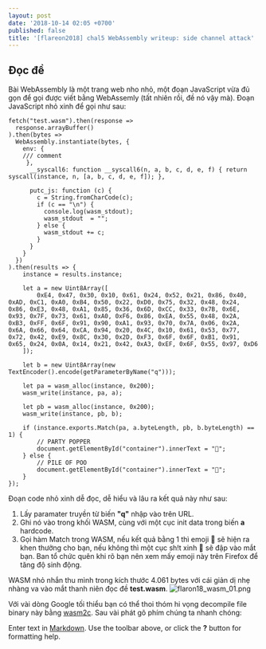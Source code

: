 ```yaml
---
layout: post
date: '2018-10-14 02:05 +0700'
published: false
title: '[flareon2018] chal5 WebAssembly writeup: side channel attack'
---
```

## Đọc đề
Bài WebAssembly là một trang web nho nhỏ, một đoạn JavaScript vừa đủ gọn để gọi được viết bằng WebAssemly (tất nhiên rồi, đề nó vậy mà). Đoạn JavaScript nhỏ xinh để gọi như sau:

~~~~
fetch("test.wasm").then(response =>
  response.arrayBuffer()
).then(bytes =>
  WebAssembly.instantiate(bytes, {
    env: {
    /// comment
     },
      __syscall6: function __syscall6(n, a, b, c, d, e, f) { return syscall(instance, n, [a, b, c, d, e, f]); },

      putc_js: function (c) {
        c = String.fromCharCode(c);
        if (c == "\n") {
          console.log(wasm_stdout);
          wasm_stdout  = "";
        } else {
          wasm_stdout += c;
        }
      }
    }
  })
).then(results => {
    instance = results.instance;

    let a = new Uint8Array([
        0xE4, 0x47, 0x30, 0x10, 0x61, 0x24, 0x52, 0x21, 0x86, 0x40, 0xAD, 0xC1, 0xA0, 0xB4, 0x50, 0x22, 0xD0, 0x75, 0x32, 0x48, 0x24, 0x86, 0xE3, 0x48, 0xA1, 0x85, 0x36, 0x6D, 0xCC, 0x33, 0x7B, 0x6E, 0x93, 0x7F, 0x73, 0x61, 0xA0, 0xF6, 0x86, 0xEA, 0x55, 0x48, 0x2A, 0xB3, 0xFF, 0x6F, 0x91, 0x90, 0xA1, 0x93, 0x70, 0x7A, 0x06, 0x2A, 0x6A, 0x66, 0x64, 0xCA, 0x94, 0x20, 0x4C, 0x10, 0x61, 0x53, 0x77, 0x72, 0x42, 0xE9, 0x8C, 0x30, 0x2D, 0xF3, 0x6F, 0x6F, 0xB1, 0x91, 0x65, 0x24, 0x0A, 0x14, 0x21, 0x42, 0xA3, 0xEF, 0x6F, 0x55, 0x97, 0xD6
    ]);

    let b = new Uint8Array(new TextEncoder().encode(getParameterByName("q")));

    let pa = wasm_alloc(instance, 0x200);
    wasm_write(instance, pa, a);

    let pb = wasm_alloc(instance, 0x200);
    wasm_write(instance, pb, b);

    if (instance.exports.Match(pa, a.byteLength, pb, b.byteLength) == 1) {
        // PARTY POPPER
        document.getElementById("container").innerText = "🎉";
    } else {
        // PILE OF POO
        document.getElementById("container").innerText = "💩";
    }
});

~~~~

Đoạn code nhỏ xinh dễ đọc, dễ hiểu và lâu ra kết quả này như sau:
1. Lấy paramater truyền từ biến **"q"** nhập vào trên URL.
2. Ghi nó vào trong khối WASM, cùng với một cục init data trong biến **a** hardcode.
3. Gọi hàm Match trong WASM, nếu kết quả bằng 1 thì emoji 🎉 sẽ hiện ra khen thưởng cho bạn, nếu không thì một cục sh!t xinh 💩 sẽ đập vào mắt bạn. Ban tổ chức quên khi rõ bạn nên xem mấy emoji này trên Firefox để tăng độ sinh động.

WASM nhỏ nhắn thu mình trong kích thước 4.061 bytes với cái giản dị nhẹ nhàng va vào mắt thanh niên đọc đề **test.wasm**.
![flaron18_wasm_01.png]({{site.baseurl}}/assets/media/flaron18_wasm_01.png)

Với vài dòng Google tối thiểu bạn có thể thoi thóm hi vọng decompile file binary này bằng [wasm2c](https://github.com/WebAssembly/wabt/tree/master/wasm2c). Sau vài phát gõ phím chúng ta nhanh chóng:


Enter text in [Markdown](http://daringfireball.net/projects/markdown/). Use the toolbar above, or click the **?** button for formatting help.
